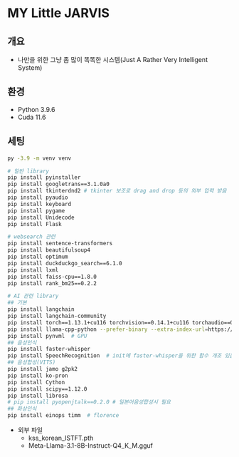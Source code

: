 # MY Little JARVIS

## 개요

- 나만을 위한 그냥 좀 많이 똑똑한 시스템(Just A Rather Very Intelligent System)

## 환경

- Python 3.9.6
- Cuda 11.6

## 세팅

``` bash
py -3.9 -m venv venv

# 일반 library
pip install pyinstaller
pip install googletrans==3.1.0a0
pip install tkinterdnd2 # tkinter 보조로 drag and drop 등의 외부 입력 받음
pip install pyaudio
pip install keyboard
pip install pygame
pip install Unidecode
pip install Flask

# websearch 관련
pip install sentence-transformers
pip install beautifulsoup4
pip install optimum
pip install duckduckgo_search==6.1.0
pip install lxml
pip install faiss-cpu==1.8.0
pip install rank_bm25==0.2.2

# AI 관련 library
## 기본
pip install langchain
pip install langchain-community
pip install torch==1.13.1+cu116 torchvision==0.14.1+cu116 torchaudio==0.13.1 --extra-index-url https://download.pytorch.org/whl/cu116
pip install llama-cpp-python --prefer-binary --extra-index-url=https://jllllll.github.io/llama-cpp-python-cuBLAS-wheels/AVX2/cu116
pip install pynvml  # GPU 
## 음성인식
pip install faster-whisper
pip install SpeechRecognition  # init에 faster-whisper을 위한 함수 개조 있음
## 음성합성(VITS)
pip install jamo g2pk2 
pip install ko-pron
pip install Cython
pip install scipy==1.12.0
pip install librosa
# pip install pyopenjtalk==0.2.0 # 일본어음성합성시 필요
## 화상인식
pip install einops timm  # florence

```

- 외부 파일
  - kss_korean_ISTFT.pth
  - Meta-Llama-3.1-8B-Instruct-Q4_K_M.gguf
